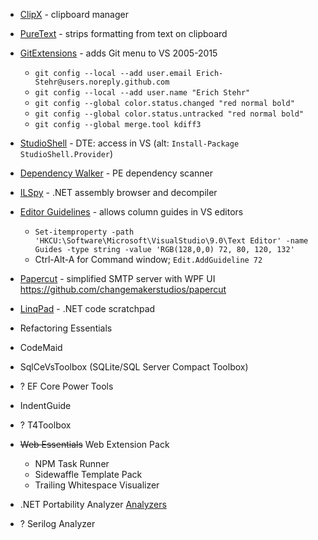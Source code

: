 ﻿- [ClipX](http://bluemars.org/clipx/) - clipboard manager
- [PureText](http://stevemiller.net/puretext/) - strips formatting from text on clipboard
- [GitExtensions](http://gitextensions.github.io/) - adds Git menu to VS 2005-2015
    - `git config --local --add user.email Erich-Stehr@users.noreply.github.com`
    - `git config --local --add user.name "Erich Stehr"`
    - `git config --global color.status.changed "red normal bold"`
    - `git config --global color.status.untracked "red normal bold"`
    - `git config --global merge.tool kdiff3`
- [StudioShell](http://studioshell.codeplex.com/) - DTE: access in VS (alt: `Install-Package StudioShell.Provider`)
- [Dependency Walker](http://www.dependencywalker.com/) - PE dependency scanner
- [ILSpy](http://ilspy.net) - .NET assembly browser and decompiler
- [Editor Guidelines](https://marketplace.visualstudio.com/items?itemName=PaulHarrington.EditorGuidelines) - allows column guides in VS editors
    - `Set-itemproperty -path 'HKCU:\Software\Microsoft\VisualStudio\9.0\Text Editor' -name Guides -type string -value 'RGB(128,0,0) 72, 80, 120, 132'`
    - Ctrl-Alt-A for Command window; `Edit.AddGuideline 72`
- [Papercut](http://papercut.codeplex.com/) - simplified SMTP server with WPF UI <https://github.com/changemakerstudios/papercut>
- [LinqPad](http://www.linqpad.net) - .NET code scratchpad

- Refactoring Essentials
- CodeMaid
- SqlCeVsToolbox (SQLite/SQL Server Compact Toolbox)
- ? EF Core Power Tools
- IndentGuide
- ? T4Toolbox
- ~~Web Essentials~~ Web Extension Pack
    - NPM Task Runner
    - Sidewaffle Template Pack
    - Trailing Whitespace Visualizer
- .NET Portability Analyzer [Analyzers](https://docs.microsoft.com/en-us/dotnet/standard/analyzers/)
- ? Serilog Analyzer
